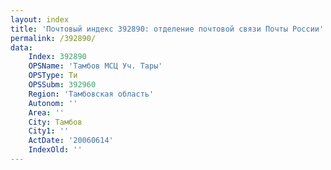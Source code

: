 ```yaml
---
layout: index
title: 'Почтовый индекс 392890: отделение почтовой связи Почты России'
permalink: /392890/
data:
    Index: 392890
    OPSName: 'Тамбов МСЦ Уч. Тары'
    OPSType: Ти
    OPSSubm: 392960
    Region: 'Тамбовская область'
    Autonom: ''
    Area: ''
    City: Тамбов
    City1: ''
    ActDate: '20060614'
    IndexOld: ''
---
```

